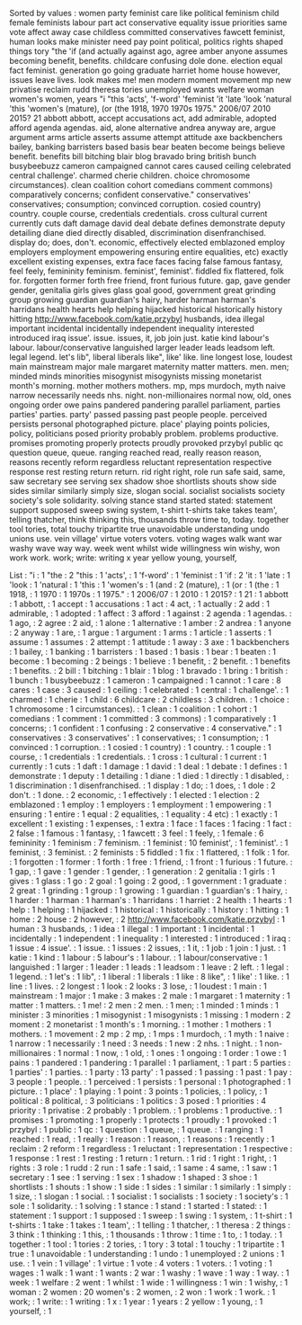 Sorted by values :
women party feminist care like political feminism child female feminists labour part act conservative equality issue priorities same vote affect away case childless committed conservatives fawcett feminist, human looks make minister need pay point political, politics rights shaped things tory "the 'if (and actually against ago, agree amber anyone assumes becoming benefit, benefits. childcare confusing dole done. election equal fact feminist. generation go going graduate harriet home house however, issues leave lives. look makes me! men modern moment movement mp new privatise reclaim rudd theresa tories unemployed wants welfare woman women's women, years "i "this 'acts', 'f-word' 'feminist 'it 'late 'look 'natural 'this 'women's (mature), (or (the 1918, 1970 1970s 1975." 2006/07 2010 2015? 21 abbott abbott, accept accusations act, add admirable, adopted afford agenda agendas. aid, alone alternative andrea anyway are, argue argument arms article asserts assume attempt attitude axe backbenchers bailey, banking barristers based basis bear beaten become beings believe benefit. benefits bill bitching blair blog bravado bring british bunch busybeebuzz cameron campaigned cannot cares caused ceiling celebrated central challenge'. charmed cherie children. choice chromosome circumstances). clean coalition cohort comedians comment commons) comparatively concerns; confident conservative." conservatives' conservatives; consumption; convinced corruption. cosied country) country. couple course, credentials credentials. cross cultural current currently cuts daft damage david deal debate defines demonstrate deputy detailing diane died directly disabled, discrimination disenfranchised. display do; does, don't. economic, effectively elected emblazoned employ employers employment empowering ensuring entire equalities, etc) exactly excellent existing expenses, extra face faces facing false famous fantasy, feel feely, femininity feminism. feminist', feminist'. fiddled fix flattered, folk for. forgotten former forth free friend, front furious future. gap, gave gender gender, genitalia girls gives glass goal good, government great grinding group growing guardian guardian's hairy, harder harman harman's harridans health hearts help helping hijacked historical historically history hitting http://www.facebook.com/katie.przybyl husbands, idea illegal important incidental incidentally independent inequality interested introduced iraq issue'. issue. issues, it, job join just. katie kind labour's labour. labour/conservative languished larger leader leads leadsom left. legal legend. let's lib", liberal liberals like", like' like. line longest lose, loudest main mainstream major male margaret maternity matter matters. men. men; minded minds minorities misogynist misogynists missing monetarist month's morning. mother mothers mothers. mp, mps murdoch, myth naive narrow necessarily needs nhs. night. non-millionaires normal now, old, ones ongoing order owe pains pandered pandering parallel parliament, parties parties' parties. party' passed passing past people people. perceived persists personal photographed picture. place' playing points policies, policy, politicians posed priority probably problem. problems productive. promises promoting properly protects proudly provoked przybyl public qc question queue, queue. ranging reached read, really reason reason, reasons recently reform regardless reluctant representation respective response rest resting return return. rid right right, role run safe said, same, saw secretary see serving sex shadow shoe shortlists shouts show side sides similar similarly simply size, slogan social. socialist socialists society society's sole solidarity. solving stance stand started stated: statement support supposed sweep swing system, t-shirt t-shirts take takes team', telling thatcher, think thinking this, thousands throw time to, today. together tool tories, total touchy tripartite true unavoidable understanding undo unions use. vein village' virtue voters voters. voting wages walk want war washy wave way way. week went whilst wide willingness win wishy, won work work. work; write: writing x year yellow young, yourself, 

List :
"i : 1
"the : 2
"this : 1
'acts', : 1
'f-word' : 1
'feminist : 1
'if : 2
'it : 1
'late : 1
'look : 1
'natural : 1
'this : 1
'women's : 1
(and : 2
(mature), : 1
(or : 1
(the : 1
1918, : 1
1970 : 1
1970s : 1
1975." : 1
2006/07 : 1
2010 : 1
2015? : 1
21 : 1
abbott : 1
abbott, : 1
accept : 1
accusations : 1
act : 4
act, : 1
actually : 2
add : 1
admirable, : 1
adopted : 1
affect : 3
afford : 1
against : 2
agenda : 1
agendas. : 1
ago, : 2
agree : 2
aid, : 1
alone : 1
alternative : 1
amber : 2
andrea : 1
anyone : 2
anyway : 1
are, : 1
argue : 1
argument : 1
arms : 1
article : 1
asserts : 1
assume : 1
assumes : 2
attempt : 1
attitude : 1
away : 3
axe : 1
backbenchers : 1
bailey, : 1
banking : 1
barristers : 1
based : 1
basis : 1
bear : 1
beaten : 1
become : 1
becoming : 2
beings : 1
believe : 1
benefit, : 2
benefit. : 1
benefits : 1
benefits. : 2
bill : 1
bitching : 1
blair : 1
blog : 1
bravado : 1
bring : 1
british : 1
bunch : 1
busybeebuzz : 1
cameron : 1
campaigned : 1
cannot : 1
care : 8
cares : 1
case : 3
caused : 1
ceiling : 1
celebrated : 1
central : 1
challenge'. : 1
charmed : 1
cherie : 1
child : 6
childcare : 2
childless : 3
children. : 1
choice : 1
chromosome : 1
circumstances). : 1
clean : 1
coalition : 1
cohort : 1
comedians : 1
comment : 1
committed : 3
commons) : 1
comparatively : 1
concerns; : 1
confident : 1
confusing : 2
conservative : 4
conservative." : 1
conservatives : 3
conservatives' : 1
conservatives; : 1
consumption; : 1
convinced : 1
corruption. : 1
cosied : 1
country) : 1
country. : 1
couple : 1
course, : 1
credentials : 1
credentials. : 1
cross : 1
cultural : 1
current : 1
currently : 1
cuts : 1
daft : 1
damage : 1
david : 1
deal : 1
debate : 1
defines : 1
demonstrate : 1
deputy : 1
detailing : 1
diane : 1
died : 1
directly : 1
disabled, : 1
discrimination : 1
disenfranchised. : 1
display : 1
do; : 1
does, : 1
dole : 2
don't. : 1
done. : 2
economic, : 1
effectively : 1
elected : 1
election : 2
emblazoned : 1
employ : 1
employers : 1
employment : 1
empowering : 1
ensuring : 1
entire : 1
equal : 2
equalities, : 1
equality : 4
etc) : 1
exactly : 1
excellent : 1
existing : 1
expenses, : 1
extra : 1
face : 1
faces : 1
facing : 1
fact : 2
false : 1
famous : 1
fantasy, : 1
fawcett : 3
feel : 1
feely, : 1
female : 6
femininity : 1
feminism : 7
feminism. : 1
feminist : 10
feminist', : 1
feminist'. : 1
feminist, : 3
feminist. : 2
feminists : 5
fiddled : 1
fix : 1
flattered, : 1
folk : 1
for. : 1
forgotten : 1
former : 1
forth : 1
free : 1
friend, : 1
front : 1
furious : 1
future. : 1
gap, : 1
gave : 1
gender : 1
gender, : 1
generation : 2
genitalia : 1
girls : 1
gives : 1
glass : 1
go : 2
goal : 1
going : 2
good, : 1
government : 1
graduate : 2
great : 1
grinding : 1
group : 1
growing : 1
guardian : 1
guardian's : 1
hairy, : 1
harder : 1
harman : 1
harman's : 1
harridans : 1
harriet : 2
health : 1
hearts : 1
help : 1
helping : 1
hijacked : 1
historical : 1
historically : 1
history : 1
hitting : 1
home : 2
house : 2
however, : 2
http://www.facebook.com/katie.przybyl : 1
human : 3
husbands, : 1
idea : 1
illegal : 1
important : 1
incidental : 1
incidentally : 1
independent : 1
inequality : 1
interested : 1
introduced : 1
iraq : 1
issue : 4
issue'. : 1
issue. : 1
issues : 2
issues, : 1
it, : 1
job : 1
join : 1
just. : 1
katie : 1
kind : 1
labour : 5
labour's : 1
labour. : 1
labour/conservative : 1
languished : 1
larger : 1
leader : 1
leads : 1
leadsom : 1
leave : 2
left. : 1
legal : 1
legend. : 1
let's : 1
lib", : 1
liberal : 1
liberals : 1
like : 8
like", : 1
like' : 1
like. : 1
line : 1
lives. : 2
longest : 1
look : 2
looks : 3
lose, : 1
loudest : 1
main : 1
mainstream : 1
major : 1
make : 3
makes : 2
male : 1
margaret : 1
maternity : 1
matter : 1
matters. : 1
me! : 2
men : 2
men. : 1
men; : 1
minded : 1
minds : 1
minister : 3
minorities : 1
misogynist : 1
misogynists : 1
missing : 1
modern : 2
moment : 2
monetarist : 1
month's : 1
morning. : 1
mother : 1
mothers : 1
mothers. : 1
movement : 2
mp : 2
mp, : 1
mps : 1
murdoch, : 1
myth : 1
naive : 1
narrow : 1
necessarily : 1
need : 3
needs : 1
new : 2
nhs. : 1
night. : 1
non-millionaires : 1
normal : 1
now, : 1
old, : 1
ones : 1
ongoing : 1
order : 1
owe : 1
pains : 1
pandered : 1
pandering : 1
parallel : 1
parliament, : 1
part : 5
parties : 1
parties' : 1
parties. : 1
party : 13
party' : 1
passed : 1
passing : 1
past : 1
pay : 3
people : 1
people. : 1
perceived : 1
persists : 1
personal : 1
photographed : 1
picture. : 1
place' : 1
playing : 1
point : 3
points : 1
policies, : 1
policy, : 1
political : 8
political, : 3
politicians : 1
politics : 3
posed : 1
priorities : 4
priority : 1
privatise : 2
probably : 1
problem. : 1
problems : 1
productive. : 1
promises : 1
promoting : 1
properly : 1
protects : 1
proudly : 1
provoked : 1
przybyl : 1
public : 1
qc : 1
question : 1
queue, : 1
queue. : 1
ranging : 1
reached : 1
read, : 1
really : 1
reason : 1
reason, : 1
reasons : 1
recently : 1
reclaim : 2
reform : 1
regardless : 1
reluctant : 1
representation : 1
respective : 1
response : 1
rest : 1
resting : 1
return : 1
return. : 1
rid : 1
right : 1
right, : 1
rights : 3
role : 1
rudd : 2
run : 1
safe : 1
said, : 1
same : 4
same, : 1
saw : 1
secretary : 1
see : 1
serving : 1
sex : 1
shadow : 1
shaped : 3
shoe : 1
shortlists : 1
shouts : 1
show : 1
side : 1
sides : 1
similar : 1
similarly : 1
simply : 1
size, : 1
slogan : 1
social. : 1
socialist : 1
socialists : 1
society : 1
society's : 1
sole : 1
solidarity. : 1
solving : 1
stance : 1
stand : 1
started : 1
stated: : 1
statement : 1
support : 1
supposed : 1
sweep : 1
swing : 1
system, : 1
t-shirt : 1
t-shirts : 1
take : 1
takes : 1
team', : 1
telling : 1
thatcher, : 1
theresa : 2
things : 3
think : 1
thinking : 1
this, : 1
thousands : 1
throw : 1
time : 1
to, : 1
today. : 1
together : 1
tool : 1
tories : 2
tories, : 1
tory : 3
total : 1
touchy : 1
tripartite : 1
true : 1
unavoidable : 1
understanding : 1
undo : 1
unemployed : 2
unions : 1
use. : 1
vein : 1
village' : 1
virtue : 1
vote : 4
voters : 1
voters. : 1
voting : 1
wages : 1
walk : 1
want : 1
wants : 2
war : 1
washy : 1
wave : 1
way : 1
way. : 1
week : 1
welfare : 2
went : 1
whilst : 1
wide : 1
willingness : 1
win : 1
wishy, : 1
woman : 2
women : 20
women's : 2
women, : 2
won : 1
work : 1
work. : 1
work; : 1
write: : 1
writing : 1
x : 1
year : 1
years : 2
yellow : 1
young, : 1
yourself, : 1
